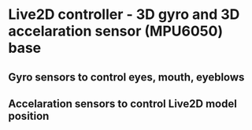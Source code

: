 # Live2D controller - 3D gyro and 3D accelaration sensor (MPU6050) base

## Gyro sensors to control eyes, mouth, eyeblows

## Accelaration sensors to control Live2D model position
